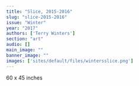 ```yaml
---
title: "Slice, 2015-2016"
slug: "slice-2015-2016"
issue: "Winter"
year: "2017"
authors: ['Terry Winters']
section: "art"
audio: []
main_image: ""
banner_image: ""
images: ['sites/default/files/wintersslice.png']
---
```

60 x 45 inches

